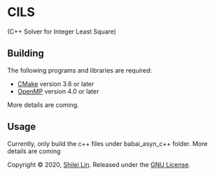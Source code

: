 CILS
=======
(C++ Solver for Integer Least Square)

Building
--------
The following programs and libraries are required:
- [CMake](https://cmake.org/) version 3.6 or later
- [OpenMP](https://www.openmp.org//) version 4.0 or later

More details are coming.

Usage
--------
Currently, only build the c++ files under babai_asyn_c++ folder. More details are coming

Copyright © 2020, [Shilei Lin](https://s1lin.github.io/).
Released under the [GNU License](LICENSE.md).